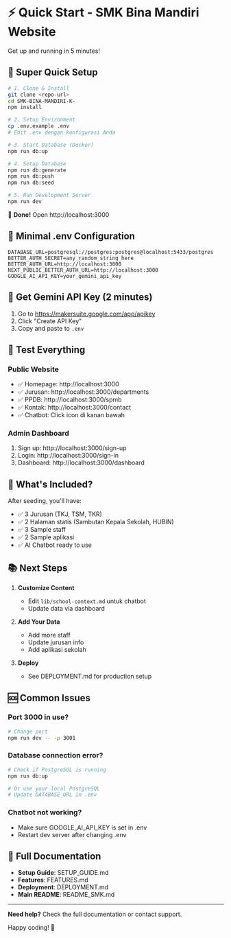 # ⚡ Quick Start - SMK Bina Mandiri Website

Get up and running in 5 minutes!

## 🚀 Super Quick Setup

```bash
# 1. Clone & Install
git clone <repo-url>
cd SMK-BINA-MANDIRI-K-
npm install

# 2. Setup Environment
cp .env.example .env
# Edit .env dengan konfigurasi Anda

# 3. Start Database (Docker)
npm run db:up

# 4. Setup Database
npm run db:generate
npm run db:push
npm run db:seed

# 5. Run Development Server
npm run dev
```

🎉 **Done!** Open http://localhost:3000

## 📝 Minimal .env Configuration

```env
DATABASE_URL=postgresql://postgres:postgres@localhost:5433/postgres
BETTER_AUTH_SECRET=any_random_string_here
BETTER_AUTH_URL=http://localhost:3000
NEXT_PUBLIC_BETTER_AUTH_URL=http://localhost:3000
GOOGLE_AI_API_KEY=your_gemini_api_key
```

## 🔑 Get Gemini API Key (2 minutes)

1. Go to https://makersuite.google.com/app/apikey
2. Click "Create API Key"
3. Copy and paste to `.env`

## 🧪 Test Everything

### Public Website
- ✅ Homepage: http://localhost:3000
- ✅ Jurusan: http://localhost:3000/departments
- ✅ PPDB: http://localhost:3000/spmb
- ✅ Kontak: http://localhost:3000/contact
- ✅ Chatbot: Click icon di kanan bawah

### Admin Dashboard
1. Sign up: http://localhost:3000/sign-up
2. Login: http://localhost:3000/sign-in
3. Dashboard: http://localhost:3000/dashboard

## 🎯 What's Included?

After seeding, you'll have:
- ✅ 3 Jurusan (TKJ, TSM, TKR)
- ✅ 2 Halaman statis (Sambutan Kepala Sekolah, HUBIN)
- ✅ 3 Sample staff
- ✅ 2 Sample aplikasi
- ✅ AI Chatbot ready to use

## 📚 Next Steps

1. **Customize Content**
   - Edit `lib/school-context.md` untuk chatbot
   - Update data via dashboard

2. **Add Your Data**
   - Add more staff
   - Update jurusan info
   - Add aplikasi sekolah

3. **Deploy**
   - See DEPLOYMENT.md for production setup

## 🆘 Common Issues

### Port 3000 in use?
```bash
# Change port
npm run dev -- -p 3001
```

### Database connection error?
```bash
# Check if PostgreSQL is running
npm run db:up

# Or use your local PostgreSQL
# Update DATABASE_URL in .env
```

### Chatbot not working?
- Make sure GOOGLE_AI_API_KEY is set in .env
- Restart dev server after changing .env

## 📖 Full Documentation

- **Setup Guide**: SETUP_GUIDE.md
- **Features**: FEATURES.md
- **Deployment**: DEPLOYMENT.md
- **Main README**: README_SMK.md

---

**Need help?** Check the full documentation or contact support.

Happy coding! 🎉
